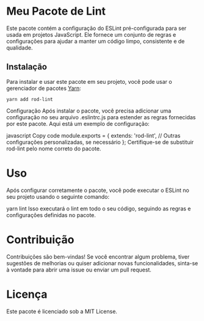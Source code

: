 # Meu Pacote de Lint

Este pacote contém a configuração do ESLint pré-configurada para ser usada em projetos JavaScript. Ele fornece um conjunto de regras e configurações para ajudar a manter um código limpo, consistente e de qualidade.

## Instalação

Para instalar e usar este pacote em seu projeto, você pode usar o gerenciador de pacotes [Yarn](https://yarnpkg.com/):

```shell
yarn add rod-lint
```

Configuração
Após instalar o pacote, você precisa adicionar uma configuração no seu arquivo .eslintrc.js para estender as regras fornecidas por este pacote. Aqui está um exemplo de configuração:

javascript
Copy code
module.exports = {
  extends: 'rod-lint',
  // Outras configurações personalizadas, se necessário
};
Certifique-se de substituir rod-lint pelo nome correto do pacote.

# Uso
Após configurar corretamente o pacote, você pode executar o ESLint no seu projeto usando o seguinte comando:

yarn lint
Isso executará o lint em todo o seu código, seguindo as regras e configurações definidas no pacote.

# Contribuição
Contribuições são bem-vindas! Se você encontrar algum problema, tiver sugestões de melhorias ou quiser adicionar novas funcionalidades, sinta-se à vontade para abrir uma issue ou enviar um pull request.

# Licença
Este pacote é licenciado sob a MIT License.
